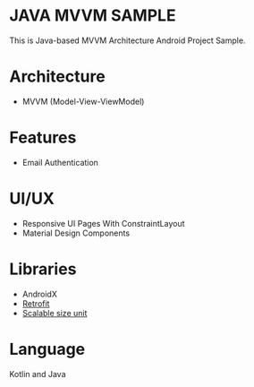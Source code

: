 # JAVA MVVM SAMPLE
This is Java-based MVVM Architecture Android Project Sample.

# Architecture
- MVVM (Model-View-ViewModel)

# Features
- Email Authentication

# UI/UX
- Responsive UI Pages With ConstraintLayout
- Material Design Components

# Libraries
- AndroidX
- [Retrofit](https://github.com/square/retrofit)
- [Scalable size unit](https://github.com/intuit/sdp)

# Language
Kotlin and Java
